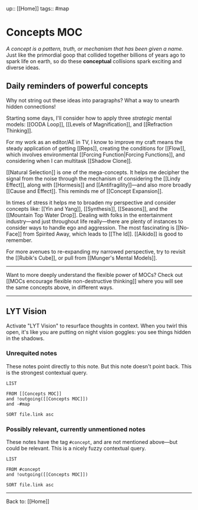 up:: [[Home]]
tags:: #map

# Concepts MOC
*A concept is a pattern, truth, or mechanism that has been given a name.*
Just like the primordial goop that collided together billions of years ago to spark life on earth, so do these **conceptual** collisions spark exciting and diverse ideas. 

## Daily reminders of powerful concepts
Why not string out these ideas into paragraphs? What a way to unearth hidden connections!

Starting some days, I'll consider how to apply three *strategic* mental models: [[OODA Loop]], [[Levels of Magnification]], and [[Refraction Thinking]].

For my work as an editor/AE in TV, I know to improve my craft means the steady application of getting [[Reps]], creating the conditions for [[Flow]], which involves environmental  [[Forcing Function|Forcing Functions]], and considering when I can multitask [[Shadow Clone]]. 

[[Natural Selection]] is one of the mega-concepts. It helps me decipher the signal from the noise through the mechanism of considering the [[Lindy Effect]], along with [[Hormesis]] and [[Antifragility]]—and also more broadly [[Cause and Effect]]. This reminds me of [[Concept Expansion]].

In times of stress it helps me to broaden my perspective and consider concepts like: [[Yin and Yang]], [[Synthesis]], [[Seasons]], and the [[Mountain Top Water Drop]]. Dealing with folks in the entertainment industry—and just throughout life really—there are plenty of instances to consider ways to handle ego and aggression. The most fascinating is [[No-Face]] from Spirited Away, which leads to [[The Id]]. [[Aikido]] is good to remember.

For more avenues to re-expanding my narrowed perspective, try to revisit the [[Rubik's Cube]], or pull from [[Munger's Mental Models]].

---

Want to more deeply understand the flexible power of MOCs? Check out [[MOCs encourage flexible non-destructive thinking]] where you will see the same concepts above, in different ways.

---

## LYT Vision
Activate "LYT Vision" to resurface thoughts in context. When you twirl this open, it's like you are putting on night vision goggles: you see things hidden in the shadows.

### Unrequited notes
These notes point directly to this note. But this note doesn't point back.
This is the strongest contextual query.

```dataview
LIST

FROM [[Concepts MOC]]
and !outgoing([[Concepts MOC]])
and -#map

SORT file.link asc
```


### Possibly relevant, currently unmentioned notes
These notes have the tag `#concept`, and are not mentioned above—but could be relevant.
This is a nicely fuzzy contextual query.

```dataview
LIST 

FROM #concept
and !outgoing([[Concepts MOC]])

SORT file.link asc
```

---

Back to: [[Home]]